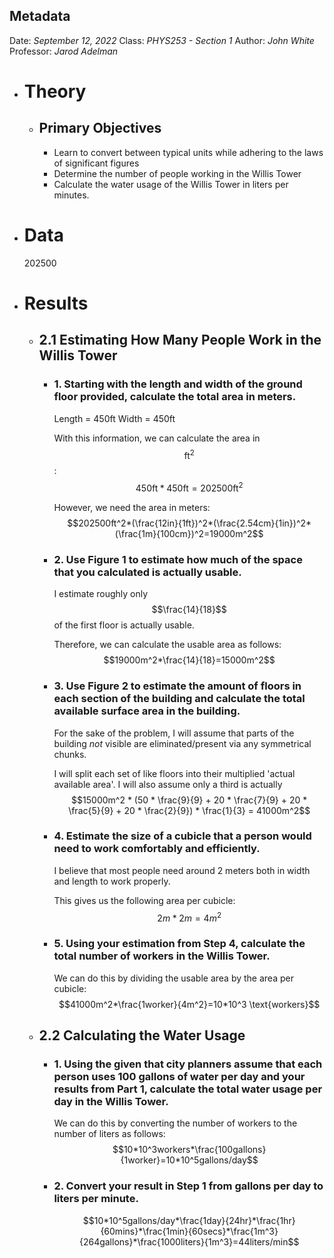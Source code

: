 ## Metadata
Date: *September 12, 2022*
Class: *PHYS253 - Section 1*
Author: *John White*
Professor: *Jarod Adelman*
- # Theory
	- ## Primary Objectives
	  * Learn to convert between typical units while adhering to the laws of significant figures
	  * Determine the number of people working in the Willis Tower
	  * Calculate the water usage of the Willis Tower in liters per minutes.
- # Data
  202500
- # Results
	- ## 2.1 Estimating How Many People Work in the Willis Tower
		- ### 1. Starting with the length and width of the ground floor provided, calculate the total area in meters.
		  Length = 450ft
		  Width = 450ft
		  
		  With this information, we can calculate the area in $$\text{ft}^2$$:
		  $$450\text{ft} * 450\text{ft} = 202500\text{ft}^2$$
		  
		  However, we need the area in meters:
		  $$202500ft^2*(\frac{12in}{1ft})^2*(\frac{2.54cm}{1in})^2*(\frac{1m}{100cm})^2=19000m^2$$
		- ### 2. Use Figure 1 to estimate how much of the space that you calculated is actually usable. 
		  I estimate roughly only $$\frac{14}{18}$$ of the first floor is actually usable.
		  
		  Therefore, we can calculate the usable area as follows:
		  $$19000m^2*\frac{14}{18}=15000m^2$$
		- ### 3. Use Figure 2 to estimate the amount of floors in each section of the building and calculate the total available surface area in the building. 
		  
		  For the sake of the problem, I will assume that parts of the building *not* visible are eliminated/present via any symmetrical chunks.
		  
		  I will split each set of like floors into their multiplied 'actual available area'. I will also assume only a third is actually 
		  $$15000m^2 * (50 * \frac{9}{9} + 20 * \frac{7}{9} + 20 * \frac{5}{9} + 20 * \frac{2}{9}) * \frac{1}{3} = 41000m^2$$
		- ### 4. Estimate the size of a cubicle that a person would need to work comfortably and efficiently.
		  I believe that most people need around 2 meters both in width and length to work properly.
		  
		  This gives us the following area per cubicle:
		  $$2m*2m=4m^2$$
		- ### 5. Using your estimation from Step 4, calculate the total number of workers in the Willis Tower.
		  We can do this by dividing the usable area by the area per cubicle:
		  $$41000m^2*\frac{1worker}{4m^2}=10*10^3 \text{workers}$$
	- ## 2.2 Calculating the Water Usage
		- ### 1. Using the given that city planners assume that each person uses 100 gallons of water per day and your results from Part 1, calculate the total water usage per day in the Willis Tower.
		  We can do this by converting the number of workers to the number of liters as follows:
		  $$10*10^3workers*\frac{100gallons}{1worker}=10*10^5gallons/day$$
		- ### 2. Convert your result in Step 1 from gallons per day to liters per minute.
		  $$10*10^5gallons/day*\frac{1day}{24hr}*\frac{1hr}{60mins}*\frac{1min}{60secs}*\frac{1m^3}{264gallons}*\frac{1000liters}{1m^3}=44liters/min$$